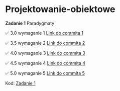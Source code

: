# Projektowanie-obiektowe

**Zadanie 1** Paradygmaty

:white_check_mark: 3.0 wymaganie 1 [Link do commita 1](https://github.com/wmakoss/Projektowanie-obiektowe/commit/4bd98a405ca70e6935ee863a73ec82df383d2ff7)

:white_check_mark: 3.5 wymaganie 2 [Link do commita 2](https://github.com/wmakoss/Projektowanie-obiektowe/commit/0e224beb0318ad70dad0d1180a8d1ca1add12446)

:white_check_mark: 4.0 wymaganie 3 [Link do commita 3](https://github.com/wmakoss/Projektowanie-obiektowe/commit/6ab75e635f86ec53c1bbf8982ce1ca32feb8b30b)

:white_check_mark: 4.5 wymaganie 4 [Link do commita 4](https://github.com/wmakoss/Projektowanie-obiektowe/commit/bc7412dc8126c9a816a458bd4638050b009035ea)

:white_check_mark: 5.0 wymaganie 5 [Link do commita 5](https://github.com/wmakoss/Projektowanie-obiektowe/commit/eaf85bc46082e116f8226003accf9c2c21a6193c)


Kod: [Zadanie 1](https://github.com/wmakoss/Projektowanie-obiektowe/tree/main/zadanie%201)
